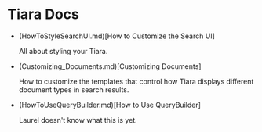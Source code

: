 # Tiara Docs

* (HowToStyleSearchUI.md)[How to Customize the Search UI]

  All about styling your Tiara.

* (Customizing_Documents.md)[Customizing Documents]

  How to customize the templates that control how Tiara displays different document types in search results.

* (HowToUseQueryBuilder.md)[How to Use QueryBuilder]

  Laurel doesn't know what this is yet.
